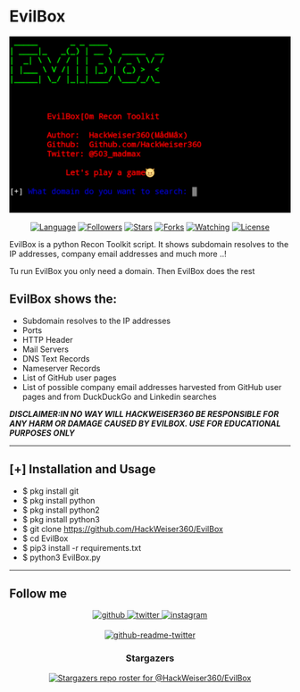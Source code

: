 # EvilBox

![Screenshot](EvilBox.jpg)

<p align="center">
<a href="https://github.com/HackWeiser360"><img title="Language" src="https://img.shields.io/badge/Made%20with-Python-1f425f.svg?v=103"></a>
<a href="https://github.com/HackWeiser360"><img title="Followers" src="https://img.shields.io/github/followers/HackWeiser360?color=blue&style=flat-square"></a>
<a href="https://github.com/HackWeiser360"><img title="Stars" src="https://img.shields.io/github/stars/HackWeiser360/EvilBox?color=red&style=flat-square"></a>
<a href="https://github.com/HackWeiser360"><img title="Forks" src="https://img.shields.io/github/forks/HackWeiser360/EvilBox?color=red&style=flat-square"></a>
<a href="https://github.com/HackWeiser360"><img title="Watching" src="https://img.shields.io/github/watchers/HackWeiser360/EvilBox ?label=Watchers&color=blue&style=flat-square"></a>
<a href="https://github.com/HackWeiser360"><img title="License" src="https://img.shields.io/badge/License-GNU-blue.svg"></a>
</p>

EvilBox is a python Recon Toolkit script. It shows subdomain resolves to the IP addresses, company email addresses and much more ..!

Tu run EvilBox you only need a domain. Then EvilBox does the rest
## EvilBox shows the:
* Subdomain resolves to the IP addresses
* Ports
* HTTP Header
* Mail Servers
* DNS Text Records
* Nameserver Records
* List of GitHub user pages
* List of possible company email addresses harvested from GitHub user pages and from DuckDuckGo and Linkedin searches

***DISCLAIMER:IN NO WAY WILL HACKWEISER360 BE RESPONSIBLE FOR ANY HARM OR DAMAGE CAUSED BY EVILBOX. USE FOR EDUCATIONAL PURPOSES ONLY***
***
## [+] Installation and Usage
* $ pkg install git
* $ pkg install python
* $ pkg install python2
* $ pkg install python3
* $ git clone https://github.com/HackWeiser360/EvilBox
* $ cd EvilBox
* $ pip3 install -r requirements.txt
* $ python3 EvilBox.py
***

## Follow me

<div align="center">
<a href="https://github.com/HackWeiser360" target="_blank">
<img src=https://img.shields.io/badge/github-%2324292e.svg?&style=for-the-badge&logo=github&logoColor=white alt=github style="margin-bottom: 5px;" />
</a>
<a href="https://twitter.com/503_madmax" target="_blank">
<img src=https://img.shields.io/badge/twitter-%2300acee.svg?&style=for-the-badge&logo=twitter&logoColor=white alt=twitter style="margin-bottom: 5px;" />
</a>
<a href="https://www.instagram.com/madmax4708/" target="_blank">
<img src=https://img.shields.io/badge/instagram-%23000000.svg?&style=for-the-badge&logo=instagram&logoColor=white alt=instagram style="margin-bottom: 5px;" />

[![github-readme-twitter](https://github-readme-twitter.gazf.vercel.app/api?id=503_madmax)](https://github.com/HackWeiser360/github-readme-twitter)

### Stargazers
[![Stargazers repo roster for @HackWeiser360/EvilBox ](https://reporoster.com/stars/HackWeiser360/EvilBox )](https://github.com/HackWeiser360/EvilBox )